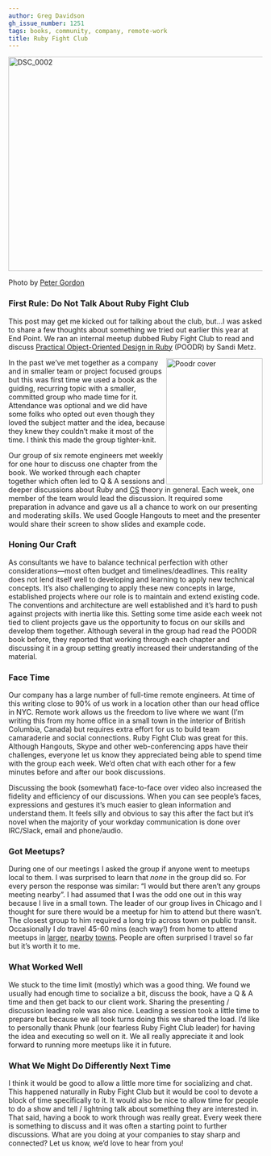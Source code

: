 ```yaml
---
author: Greg Davidson
gh_issue_number: 1251
tags: books, community, company, remote-work
title: Ruby Fight Club
---
```


<a data-flickr-embed="true" href="https://www.flickr.com/photos/superwebdeveloper/6890861382/in/photolist-buVt1S-af3GQU-hYBMo-dt8xxm-9G1XKU-7QzWQc-8zX9BV-4aUVnj-e1H9md-pm4Rh2-aw68Q6-4Rc3DG-rYpJ3A-fE2uuv-dzdaDm-po7qyH-avZdXG-9uR2im-4g3Rui-fuXiPQ-dz7FwK-c2JJPw-ea7oqa-hGQLfp-ee2C4d-8nHegF-rxcMB4-egFhdB-7Gycfb-8GcMuK-qhH5hF-bFJnRH-qhuSVN-eexcGX-iRgN8e-s18vHH-4g41mx-2radjH-iJoz4u-dzd9c7-nXvYLP-o58rhf-bF5kuC-6zNkEt-bZYVhm-dYh6zL-oHztaV-5RohWc-j1Nu6X-51dZDL" title="DSC_0002"><img alt="DSC_0002" height="425" src="/blog/2016/08/31/ruby-fight-club/image-0.jpeg" width="640"/></a><script async src="//embedr.flickr.com/assets/client-code.js" charset="utf-8"></script>

Photo by [Peter Gordon](https://www.flickr.com/photos/superwebdeveloper/)

### First Rule: Do Not Talk About Ruby Fight Club

This post may get me kicked out for talking about the club, but…I was asked to share a few thoughts about something we tried out earlier this year at End Point. We ran an internal meetup dubbed Ruby Fight Club to read and discuss [Practical Object-Oriented Design in Ruby](http://www.poodr.com/) (POODR) by Sandi Metz.

<img align="right" alt="Poodr cover" border="0" height="250" src="/blog/2016/08/31/ruby-fight-club/image-0.jpeg" title="poodr-cover.jpg" width="191"/>
In the past we’ve met together as a company and in smaller team or project focused groups but this was first time we used a book as the guiding, recurring topic with a smaller, committed group who made time for it. Attendance was optional and we did have some folks who opted out even though they loved the subject matter and the idea, because they knew they couldn’t make it most of the time. I think this made the group tighter-knit.

Our group of six remote engineers met weekly for one hour to discuss one chapter from the book. We worked through each chapter together which often led to Q & A sessions and deeper discussions about Ruby and [CS](https://en.wikipedia.org/wiki/Computer_science) theory in general. Each week, one member of the team would lead the discussion. It required some preparation in advance and gave us all a chance to work on our presenting and moderating skills. We used Google Hangouts to meet and the presenter would share their screen to show slides and example code.

### Honing Our Craft

As consultants we have to balance technical perfection with other considerations—​most often budget and timelines/deadlines. This reality does not lend itself well to developing and learning to apply new technical concepts. It’s also challenging to apply these new concepts in large, established projects where our role is to maintain and extend existing code. The conventions and architecture are well established and it’s hard to push against projects with inertia like this. Setting some time aside each week not tied to client projects gave us the opportunity to focus on our skills and develop them together. Although several in the group had read the POODR book before, they reported that working through each chapter and discussing it in a group setting greatly increased their understanding of the material.

### Face Time

Our company has a large number of full-time remote engineers. At time of this writing close to 90% of us work in a location other than our head office in NYC. Remote work allows us the freedom to live where we want (I’m writing this from my home office in a small town in the interior of British Columbia, Canada) but requires extra effort for us to build team camaraderie and social connections. Ruby Fight Club was great for this. Although Hangouts, Skype and other web-conferencing apps have their challenges, everyone let us know they appreciated being able to spend time with the group each week. We’d often chat with each other for a few minutes before and after our book discussions.

Discussing the book (somewhat) face-to-face over video also increased the fidelity and efficiency of our discussions. When you can see people’s faces, expressions and gestures it’s much easier to glean information and understand them. It feels silly and obvious to say this after the fact but it’s novel when the majority of your workday communication is done over IRC/Slack, email and phone/audio.

### Got Meetups?

During one of our meetings I asked the group if anyone went to meetups local to them. I was surprised to learn that *none* in the group did so. For every person the response was similar: “I would but there aren’t any groups meeting nearby”. I had assumed that I was the odd one out in this way because I live in a small town. The leader of our group lives in Chicago and I thought for sure there would be a meetup for him to attend but there wasn’t. The closest group to him required a long trip across town on public transit. Occasionally I *do* travel 45-60 mins (each way!) from home to attend meetups in [larger](http://okdg.org/), [nearby](http://startupvernon.com/) [towns](http://www.kamloopsinnovation.ca/). People are often surprised I travel so far but it’s worth it to me.

### What Worked Well

We stuck to the time limit (mostly) which was a good thing. We found we usually had enough time to socialize a bit, discuss the book, have a Q & A time and then get back to our client work. Sharing the presenting / discussion leading role was also nice. Leading a session took a little time to prepare but because we all took turns doing this we shared the load. I’d like to personally thank Phunk (our fearless Ruby Fight Club leader) for having the idea and executing so well on it. We all really appreciate it and look forward to running more meetups like it in future.

### What We Might Do Differently Next Time

I think it would be good to allow a little more time for socializing and chat. This happened naturally in Ruby Fight Club but it would be cool to devote a block of time specifically to it. It would also be nice to allow time for people to do a show and tell / lightning talk about something they are interested in. That said, having a book to work through was really great. Every week there is something to discuss and it was often a starting point to further discussions. What are you doing at your companies to stay sharp and connected? Let us know, we’d love to hear from you!
